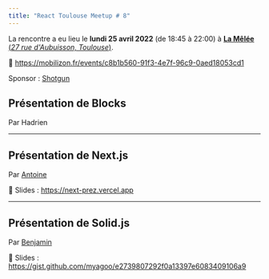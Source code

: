 ```yaml
---
title: "React Toulouse Meetup # 8"
---
```


La rencontre a eu lieu le **lundi 25 avril 2022** (de 18:45 à 22:00)
à [**La Mêlée** (_27 rue d'Aubuisson, Toulouse_)](https://www.openstreetmap.org/node/3484435639).

📍 https://mobilizon.fr/events/c8b1b560-91f3-4e7f-96c9-0aed18053cd1

Sponsor : [Shotgun](https://pro.shotgun.live/fr)

## Présentation de Blocks

Par Hadrien

---

## Présentation de Next.js

Par [Antoine](https://github.com/antoinerousseau)

📄 Slides : <https://next-prez.vercel.app>

---

## Présentation de Solid.js

Par [Benjamin](https://github.com/myagoo)

📄 Slides : <https://gist.github.com/myagoo/e2739807292f0a13397e6083409106a9>
